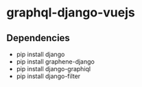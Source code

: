 # graphql-django-vuejs

## Dependencies

* pip install django
* pip install graphene-django
* pip install django-graphiql
* pip install django-filter
